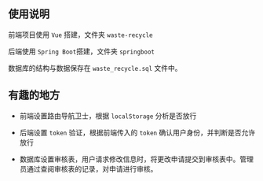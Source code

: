 ## 使用说明

前端项目使用 `Vue` 搭建，文件夹 `waste-recycle`

后端使用 `Spring Boot`搭建，文件夹 `springboot`

数据库的结构与数据保存在 `waste_recycle.sql` 文件中。

## 有趣的地方

- 前端设置路由导航卫士，根据 `localStorage` 分析是否放行

- 后端设置 `token` 验证，根据前端传入的 `token` 确认用户身份，并判断是否允许放行

- 数据库设置审核表，用户请求修改信息时，将更改申请提交到审核表中。管理员通过查阅审核表的记录，对申请进行审核。